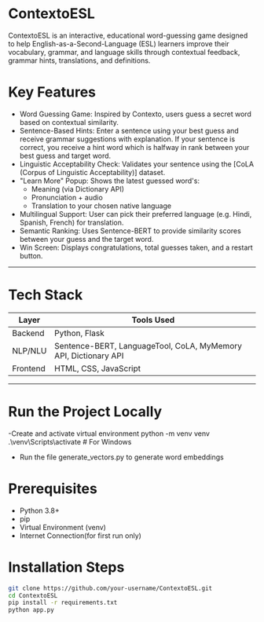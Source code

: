 # ContextoESL

ContextoESL is an interactive, educational word-guessing game designed to help English-as-a-Second-Language (ESL) learners improve their vocabulary, grammar, and language skills through contextual feedback, grammar hints, translations, and definitions.

# Key Features

- Word Guessing Game: Inspired by Contexto, users guess a secret word based on contextual similarity.
- Sentence-Based Hints: Enter a sentence using your best guess and receive grammar suggestions with explanation. If your sentence is correct, you receive a hint word which is halfway in rank between your best guess and target word.
- Linguistic Acceptability Check: Validates your sentence using the [CoLA (Corpus of Linguistic Acceptability)] dataset.
- "Learn More" Popup: Shows the latest guessed word's:
  - Meaning (via Dictionary API)
  - Pronunciation + audio
  - Translation to your chosen native language
- Multilingual Support: User can pick their preferred language (e.g. Hindi, Spanish, French) for translation.
- Semantic Ranking: Uses Sentence-BERT to provide similarity scores between your guess and the target word.
- Win Screen: Displays congratulations, total guesses taken, and a restart button.

---

# Tech Stack

| Layer        | Tools Used                                                                  |
|--------------|-----------------------------------------------------------------------------|
| Backend      | Python, Flask                                                               |
| NLP/NLU      | Sentence-BERT, LanguageTool, CoLA, MyMemory API, Dictionary API             |
| Frontend     | HTML, CSS, JavaScript                                                       |                                        |

---

# Run the Project Locally
-Create and activate virtual environment
python -m venv venv
.\venv\Scripts\activate     # For Windows
- Run the file generate_vectors.py to generate word embeddings

# Prerequisites

- Python 3.8+
- pip
- Virtual Environment (venv)
- Internet Connection(for first run only)

# Installation Steps

```bash
git clone https://github.com/your-username/ContextoESL.git
cd ContextoESL
pip install -r requirements.txt
python app.py
